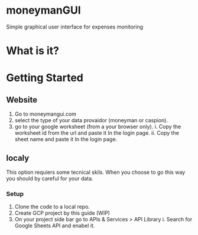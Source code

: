 # moneymanGUI
Simple graphical user interface for expenses monitoring

# What is it?



# Getting Started

## Website

1. Go to moneymangui.com
2. select the type of your data provaidor (moneyman or caspion).
3. go to your google worksheet (from a your browser only).
  i. Copy the worksheet id from the url and paste it In the login page.
  ii. Copy the sheet name and paste it In the login page.
  
  
  
## localy 
This option requiers some tecnical skils.
When you choose to go this way you should by careful for your data.

### Setup
1. Clone the code to a local repo.
2. Create GCP project by this guide (WIP)
3. On your project side bar go to APIs & Services > API Library 
 i. Search for Google Sheets API and enabel it.


